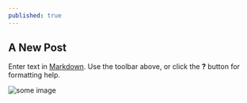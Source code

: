 ```yaml
---
published: true
---
```

## A New Post

Enter text in [Markdown](http://daringfireball.net/projects/markdown/). Use the toolbar above, or click the **?** button for formatting help.

![some image](https://pp.vk.me/c836729/v836729944/209cd/tJdzwoNwl2A.jpg)
